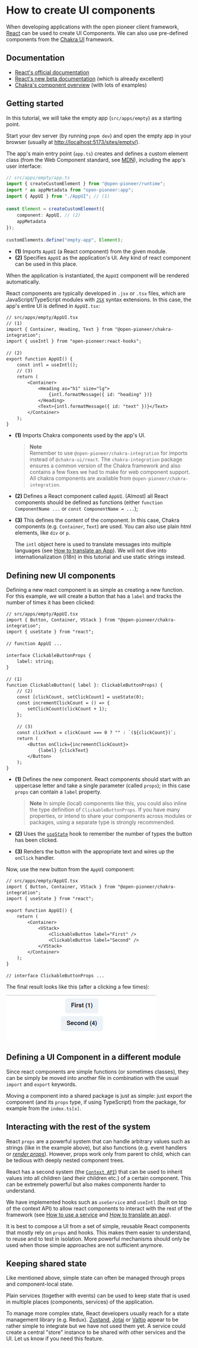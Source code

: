 # How to create UI components

When developing applications with the open pioneer client framework, [React](https://reactjs.org/) can be used to create UI Components.
We can also use pre-defined components from the [Chakra UI](https://chakra-ui.com/) framework.

## Documentation

-   [React's official documentation](https://reactjs.org/docs/getting-started.html)
-   [React's new beta documentation](https://beta.reactjs.org/learn) (which is already excellent)
-   [Chakra's component overview](https://chakra-ui.com/docs/components) (with lots of examples)

## Getting started

In this tutorial, we will take the empty app (`src/apps/empty`) as a starting point.

Start your dev server (by running `pnpm dev`) and open the empty app in your browser (usually at <http://localhost:5173/sites/empty/>).

The app's main entry point (`app.ts`) creates and defines a custom element class (from the Web Component standard, see [MDN](https://developer.mozilla.org/en-US/docs/Web/Web_Components/Using_custom_elements)), including the app's user interface:

```ts
// src/apps/empty/app.ts
import { createCustomElement } from "@open-pioneer/runtime";
import * as appMetadata from "open-pioneer:app";
import { AppUI } from "./AppUI"; // (1)

const Element = createCustomElement({
    component: AppUI, // (2)
    appMetadata
});

customElements.define("empty-app", Element);
```

-   **(1)**
    Imports `AppUI` (a React component) from the given module.
-   **(2)**
    Specifies `AppUI` as the application's UI. Any kind of react component can be used in this place.

When the application is instantiated, the `AppUI` component will be rendered automatically.

React components are typically developed in `.jsx` or `.tsx` files, which are JavaScript/TypeScript modules with [`JSX`](https://beta.reactjs.org/learn/writing-markup-with-jsx) syntax extensions.
In this case, the app's entire UI is defined in `AppUI.tsx`:

```tsx
// src/apps/empty/AppUI.tsx
// (1)
import { Container, Heading, Text } from "@open-pioneer/chakra-integration";
import { useIntl } from "open-pioneer:react-hooks";

// (2)
export function AppUI() {
    const intl = useIntl();
    // (3)
    return (
        <Container>
            <Heading as="h1" size="lg">
                {intl.formatMessage({ id: "heading" })}
            </Heading>
            <Text>{intl.formatMessage({ id: "text" })}</Text>
        </Container>
    );
}
```

-   **(1)**
    Imports Chakra components used by the app's UI.

    > **Note**  
    > Remember to use `@open-pioneer/chakra-integration` for imports instead of `@chakra-ui/react`.
    > The `chakra-integration` package ensures a common version of the Chakra framework and also contains a few fixes we had to make for web component support.
    > All chakra components are available from `@open-pioneer/chakra-integration`.

-   **(2)**
    Defines a React component called `AppUI`.
    (Almost) all React components should be defined as functions (either `function ComponentName ...` or `const ComponentName = ...`);

-   **(3)**
    This defines the content of the component.
    In this case, Chakra components (e.g. `Container`, `Text`) are used.
    You can also use plain html elements, like `div` or `p`.

    The `intl` object here is used to translate messages into multiple languages (see [How to translate an App](./HowToTranslateAnApp.md)). We will not dive into internationalization (i18n) in this tutorial and use static strings instead.

## Defining new UI components

Defining a new react component is as simple as creating a new function.
For this example, we will create a button that has a `label` and tracks the number of times it has been clicked:

```tsx
// src/apps/empty/AppUI.tsx
import { Button, Container, VStack } from "@open-pioneer/chakra-integration";
import { useState } from "react";

// function AppUI ...

interface ClickableButtonProps {
    label: string;
}

// (1)
function ClickableButton({ label }: ClickableButtonProps) {
    // (2)
    const [clickCount, setClickCount] = useState(0);
    const incrementClickCount = () => {
        setClickCount(clickCount + 1);
    };

    // (3)
    const clickText = clickCount === 0 ? "" : `(${clickCount})`;
    return (
        <Button onClick={incrementClickCount}>
            {label} {clickText}
        </Button>
    );
}
```

-   **(1)**
    Defines the new component.
    React components should start with an uppercase letter and take a single parameter (called `props`); in this case `props` can contain a `label` property.

    > **Note**
    > In simple (local) components like this, you could also inline the type definition of `ClickableButtonProps`.
    > If you have many properties, or intend to share your components across modules or packages, using a separate type is strongly recommended.

-   **(2)**
    Uses the [`useState`](https://beta.reactjs.org/reference/react/useState) hook to remember the number of types the button has been clicked.

-   **(3)**
    Renders the button with the appropriate text and wires up the `onClick` handler.

Now, use the new button from the `AppUI` component:

```tsx
// src/apps/empty/AppUI.tsx
import { Button, Container, VStack } from "@open-pioneer/chakra-integration";
import { useState } from "react";

export function AppUI() {
    return (
        <Container>
            <VStack>
                <ClickableButton label="First" />
                <ClickableButton label="Second" />
            </VStack>
        </Container>
    );
}

// interface ClickableButtonProps ...
```

The final result looks like this (after a clicking a few times):

![Buttons with click count](./HowToCreateUiComponents_Buttons.png)

## Defining a UI Component in a different module

Since react components are simple functions (or sometimes classes), they can be simply be moved into another file in combination with the usual `import` and `export` keywords.

Moving a component into a shared package is just as simple: just export the component (and its `props` type, if using TypeScript) from the package, for example from the `index.ts[x]`.

## Interacting with the rest of the system

React `props` are a powerful system that can handle arbitrary values such as strings (like in the example above), but also functions (e.g. event handlers or [_render props_](https://beta.reactjs.org/reference/react/cloneElement#passing-data-with-a-render-prop)).
However, props work only from parent to child, which can be tedious with deeply nested component trees.

React has a second system (the [`Context API`](https://beta.reactjs.org/reference/react/useContext)) that can be used to inherit values into all children (and their children etc.) of a certain component.
This can be extremely powerful but also makes components harder to understand.

We have implemented hooks such as `useService` and `useIntl` (built on top of the context API) to allow react components to interact with the rest of the framework (see [How to use a service](./HowToUseAService.md) and [How to translate an app](./HowToTranslateAnApp.md)).

It is best to compose a UI from a set of simple, reusable React components that mostly rely on `props` and hooks.
This makes them easier to understand, to reuse and to test in isolation.
More powerful mechanisms should only be used when those simple approaches are not sufficient anymore.

## Keeping shared state

Like mentioned above, simple state can often be managed through props and component-local state.

Plain services (together with events) can be used to keep state that is used in multiple places (components, services) of the application.

To manage more complex state, React developers usually reach for a state management library (e.g. Redux).
[Zustand](https://github.com/pmndrs/zustand), [Jotai](https://jotai.org/) or [Valtio](https://github.com/pmndrs/valtio) appear to be rather simple to integrate but we have not used them yet.
A service could create a central "store" instance to be shared with other services and the UI.
Let us know if you need this feature.
